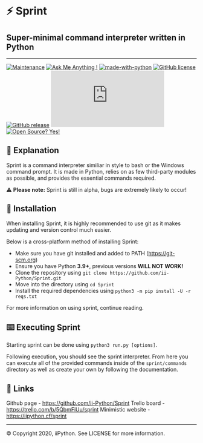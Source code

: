 # ⚡ Sprint
## Super-minimal command interpreter written in Python
---

[![Maintenance](https://img.shields.io/badge/Maintained%3F-yes-green.svg)](https://github.com/ii-Python/Sprint/graphs/commit-activity) [![Ask Me Anything !](https://img.shields.io/badge/Ask%20me-anything-1abc9c.svg)](https://github.com/ii-Python) [![made-with-python](https://img.shields.io/badge/Made%20with-Python-1f425f.svg)](https://www.python.org/) [![GitHub license](https://img.shields.io/github/license/ii-Python/Sprint.svg)](https://github.com/ii-Python/Sprint/blob/master/LICENSE) [![GitHub release](https://img.shields.io/github/release/ii-Python/Sprint.svg)](https://github.com/ii-Python/Sprint/releases) [![Incredibly Small](https://badge-size.herokuapp.com/ii-Python/Sprint/master/sprint/parser/core.py)](https://github.com/ii-Python/Sprint/blob/master/sprint/parser/core.py) [![Open Source? Yes!](https://badgen.net/badge/Open%20Source%20%3F/Yes%21/blue?icon=github)](https://opensource.org/)

## 📘 Explanation
Sprint is a command interpreter similiar in style to bash or the Windows command prompt. It is made in Python, relies on as few third-party modules as possible, and provides the essential commands required.

⚠️ **Please note:** Sprint is still in alpha, bugs are extremely likely to occur!

## 💽 Installation
When installing Sprint, it is highly recommended to use git as it makes updating and version control much easier.

Below is a cross-platform method of installing Sprint:
  - Make sure you have git installed and added to PATH (https://git-scm.org)
  - Ensure you have Python **3.9+**, previous versions **WILL NOT WORK!**
  - Clone the repository using `git clone https://github.com/ii-Python/Sprint.git`
  - Move into the directory using `cd Sprint`
  - Install the required dependencies using `python3 -m pip install -U -r reqs.txt`

For more information on using sprint, continue reading.

## ⌨️ Executing Sprint
Starting sprint can be done using `python3 run.py [options]`.

Following execution, you should see the sprint interpreter.
From here you can execute all of the provided commands inside of the `sprint/commands` directory as well as create your own by following the documentation.

## 🔗 Links
Github page - https://github.com/ii-Python/Sprint
Trello board - https://trello.com/b/5QbmFiUu/sprint
Minimistic website - https://iipython.cf/sprint

---
© Copyright 2020, iiPython. See LICENSE for more information.
